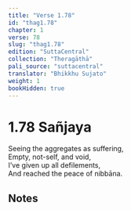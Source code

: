 ```yaml
---
title: "Verse 1.78"
id: "thag1.78"
chapter: 1
verse: 78
slug: "thag1.78"
edition: "SuttaCentral"
collection: "Theragāthā"
pali_source: "suttacentral"
translator: "Bhikkhu Sujato"
weight: 1
bookHidden: true
---
```


# 1.78 Sañjaya  

Seeing the aggregates as suffering,  
Empty, not-self, and void,  
I’ve given up all defilements,  
And reached the peace of nibbāna.

## Notes